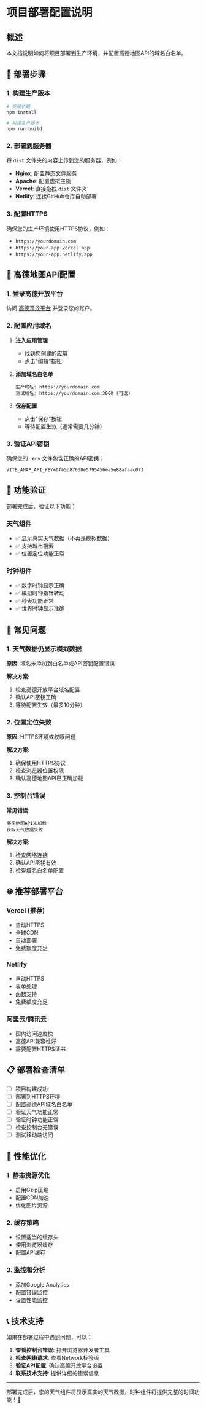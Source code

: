 # 项目部署配置说明

## 概述

本文档说明如何将项目部署到生产环境，并配置高德地图API的域名白名单。

## 🚀 部署步骤

### 1. 构建生产版本

```bash
# 安装依赖
npm install

# 构建生产版本
npm run build
```

### 2. 部署到服务器

将 `dist` 文件夹的内容上传到您的服务器，例如：
- **Nginx**: 配置静态文件服务
- **Apache**: 配置虚拟主机
- **Vercel**: 直接拖拽 `dist` 文件夹
- **Netlify**: 连接GitHub仓库自动部署

### 3. 配置HTTPS

确保您的生产环境使用HTTPS协议，例如：
- `https://yourdomain.com`
- `https://your-app.vercel.app`
- `https://your-app.netlify.app`

## 🔑 高德地图API配置

### 1. 登录高德开放平台

访问 [高德开放平台](https://lbs.amap.com/) 并登录您的账户。

### 2. 配置应用域名

1. **进入应用管理**
   - 找到您创建的应用
   - 点击"编辑"按钮

2. **添加域名白名单**
   ```
   生产域名: https://yourdomain.com
   测试域名: https://yourdomain.com:3000 (可选)
   ```

3. **保存配置**
   - 点击"保存"按钮
   - 等待配置生效（通常需要几分钟）

### 3. 验证API密钥

确保您的 `.env` 文件包含正确的API密钥：

```env
VITE_AMAP_API_KEY=0fb5d87638e5795456ea5e88afaac073
```

## 📱 功能验证

部署完成后，验证以下功能：

### 天气组件
- ✅ 显示真实天气数据（不再是模拟数据）
- ✅ 支持城市搜索
- ✅ 位置定位功能正常

### 时钟组件
- ✅ 数字时钟显示正确
- ✅ 模拟时钟指针转动
- ✅ 秒表功能正常
- ✅ 世界时钟显示准确

## 🔧 常见问题

### 1. 天气数据仍显示模拟数据

**原因**: 域名未添加到白名单或API密钥配置错误

**解决方案**:
1. 检查高德开放平台域名配置
2. 确认API密钥正确
3. 等待配置生效（最多10分钟）

### 2. 位置定位失败

**原因**: HTTPS环境或权限问题

**解决方案**:
1. 确保使用HTTPS协议
2. 检查浏览器位置权限
3. 确认高德地图API已正确加载

### 3. 控制台错误

**常见错误**:
```
高德地图API未加载
获取天气数据失败
```

**解决方案**:
1. 检查网络连接
2. 确认API密钥有效
3. 检查域名白名单配置

## 🌐 推荐部署平台

### Vercel (推荐)
- 自动HTTPS
- 全球CDN
- 自动部署
- 免费额度充足

### Netlify
- 自动HTTPS
- 表单处理
- 函数支持
- 免费额度充足

### 阿里云/腾讯云
- 国内访问速度快
- 高德API兼容性好
- 需要配置HTTPS证书

## 📋 部署检查清单

- [ ] 项目构建成功
- [ ] 部署到HTTPS环境
- [ ] 配置高德API域名白名单
- [ ] 验证天气功能正常
- [ ] 验证时钟功能正常
- [ ] 检查控制台无错误
- [ ] 测试移动端访问

## 🎯 性能优化

### 1. 静态资源优化
- 启用Gzip压缩
- 配置CDN加速
- 优化图片资源

### 2. 缓存策略
- 设置适当的缓存头
- 使用浏览器缓存
- 配置API缓存

### 3. 监控和分析
- 添加Google Analytics
- 配置错误监控
- 设置性能监控

## 📞 技术支持

如果在部署过程中遇到问题，可以：

1. **查看控制台错误**: 打开浏览器开发者工具
2. **检查网络请求**: 查看Network标签页
3. **验证API配置**: 确认高德开放平台设置
4. **联系技术支持**: 提供详细的错误信息

---

部署完成后，您的天气组件将显示真实的天气数据，时钟组件将提供完整的时间功能！🎉









